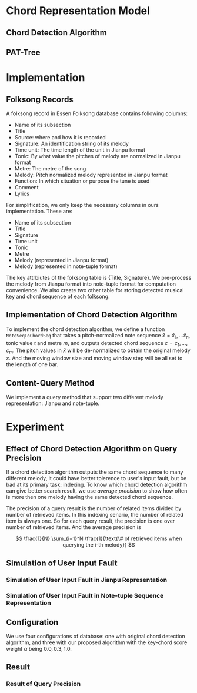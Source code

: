# Chord Representation Model


## Chord Detection Algorithm


## PAT-Tree


# Implementation

## Folksong Records

A folksong record in Essen Folksong database contains following columns:

- Name of its subsection
- Title
- Source: where and how it is recorded
- Signature: An identification string of its melody
- Time unit: The time length of the unit in Jianpu format  
- Tonic: By what value the pitches of melody are normalized in Jianpu format
- Metre: The metre of the song
- Melody: Pitch normalized melody represented in Jianpu format
- Function: In which situation or purpose the tune is used
- Comment
- Lyrics

For simplification, we only keep the necessary columns in ours implementation. These are:

- Name of its subsection
- Title
- Signature
- Time unit
- Tonic
- Metre
- Melody (represented in Jianpu format)
- Melody (represented in note-tuple format)

The key attrbiutes of the folksong table is {Title, Signature}. We pre-process the melody from Jianpu format into note-tuple format for computation convenience. We also create two other table for storing detected musical key and chord sequence of each folksong. 

## Implementation of Chord Detection Algorithm

To implement the chord detection algorithm, we define a function `NoteSeqToChordSeq` that takes a pitch-normalized note sequence $\bar{x} = \bar{x}_1, \ldots \bar{x}_n$, tonic value $t$ and metre $m$, and outputs detected chord sequence $c = c_1, \ldots, c_m$. The pitch values in $\bar{x}$ will be de-normalized to obtain the original melody $x$. And the moving window size and moving window step will be all set to the length of one bar.  

## Content-Query Method

We implement a query method that support two different melody representation: Jianpu and note-tuple. 

# Experiment

## Effect of Chord Detection Algorithm on Query Precision

If a chord detection algorithm outputs the same chord sequence to many different melody, it could have better tolerence to user's input fault, but be bad at its primary task: indexing. To know which chord detection algorithm can give better search result, we use *average precision* to show how often is more then one melody having the same detected chord sequence. 

The precision of a query result is the number of related items divided by number of retrieved items. In this indexing senario, the number of related item is always one. So for each query result, the precision is one over number of retrieved items. And the average precision is

$$
\frac{1}{N} \sum_{i=1}^N \frac{1}{\text{\# of retrieved items when querying the i-th melody}} 
$$


## Simulation of User Input Fault


### Simulation of User Input Fault in Jianpu Representation


### Simulation of User Input Fault in Note-tuple Sequence Representation


## Configuration

We use four configurations of database: one with original chord detection algorithm, and three with our proposed algorithm with the key-chord score weight $\alpha$ being $0.0, 0.3, 1.0$. 



## Result

### Result of Query Precision

